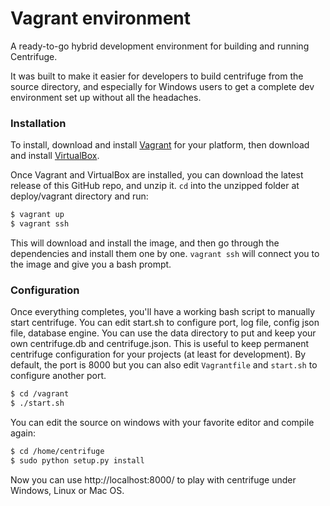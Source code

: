 Vagrant environment
=============================

A ready-to-go hybrid development environment for building and running Centrifuge.

It was built to make it easier for developers to build centrifuge from the source directory, and especially for Windows users to get a complete dev environment set up without all the headaches.

### Installation

To install, download and install [Vagrant](https://www.vagrantup.com/downloads.html) for your platform, then download and install [VirtualBox](http://virtualbox.org/).

Once Vagrant and VirtualBox are installed, you can download the latest release of this GitHub repo, and unzip it. `cd` into the unzipped folder at deploy/vagrant directory and run:

```bash
$ vagrant up
$ vagrant ssh
```

This will download and install the image, and then go through the dependencies and install them one by one. `vagrant ssh` will connect you to the image and give you a bash prompt. 

### Configuration

Once everything completes, you'll have a working bash script to manually start centrifuge. 
You can edit start.sh to configure port, log file, config json file, database engine.
You can use the data directory to put and keep your own centrifuge.db and centrifuge.json. This is useful to keep permanent centrifuge configuration for your projects (at least for development).
By default, the port is 8000 but you can also edit `Vagrantfile` and `start.sh` to configure another port.

```bash
$ cd /vagrant
$ ./start.sh
```

You can edit the source on windows with your favorite editor and compile again:

```bash
$ cd /home/centrifuge
$ sudo python setup.py install
```

Now you can use http://localhost:8000/ to play with centrifuge under Windows, Linux or Mac OS.
